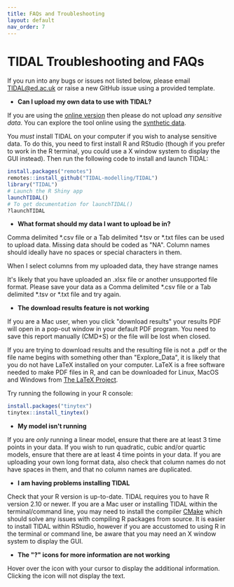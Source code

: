 ```yaml
---
title: FAQs and Troubleshooting
layout: default
nav_order: 7
---
```


# TIDAL Troubleshooting and FAQs

If you run into any bugs or issues not listed below, please email TIDAL@ed.ac.uk or raise a new GitHub issue using a provided template.

- **Can I upload my own data to use with TIDAL?**

If you are using the [online version](https://tidal.shinyapps.io/tidalapp/) then please do not upload *any sensitive data*. You can explore the tool online using the [synthetic data](/data/README.md).

You *must* install TIDAL on your computer if you wish to analyse sensitive data. To do this, you need to first install R and RStudio (though if you prefer to work in the R terminal, you could use a X window system to display the GUI instead). Then run the following code to install and launch TIDAL:

```r
install.packages("remotes")
remotes::install_github("TIDAL-modelling/TIDAL")
library("TIDAL")
# Launch the R Shiny app
launchTIDAL()
# To get documentation for launchTIDAL()
?launchTIDAL
```

- **What format should my data I want to upload be in?**

Comma delimited *.csv file or a Tab delimited *.tsv or *.txt files can be used to upload data. Missing data should be coded as "NA". Column names should ideally have no spaces or special characters in them.


When I select columns from my uploaded data, they have strange names

It's likely that you have uploaded an .xlsx file or another unsupported file format. Please save your data as a Comma delimited *.csv file or a Tab delimited *.tsv or *.txt file and try again.



- **The download results feature is not working**

If you are a Mac user, when you click "download results" your results PDF will open in a pop-out window in your default PDF program. You need to save this report manually (CMD+S) or the file will be lost when closed.

If you are trying to download results and the resulting file is not a .pdf or the file name begins with something other than "Explore_Data", it is likely that you do not have LaTeX installed on your computer. LaTeX is a free software needed to make PDF files in R, and can be downloaded for Linux, MacOS and Windows from [The LaTeX Project](https://www.latex-project.org/get). 

Try running the following in your R console:
```r
install.packages("tinytex")
tinytex::install_tinytex()
```

- **My model isn't running**

If you are *only* running a linear model, ensure that there are at least 3 time points in your data. If you wish to run quadratic, cubic and/or quartic models, ensure that there are at least 4 time points in your data. If you are uploading your own long format data, also check that column names do not have spaces in them, and that no column names are duplicated.

- **I am having problems installing TIDAL**

Check that your R version is up-to-date. TIDAL requires you to have R version 2.10 or newer. If you are a Mac user or installing TIDAL within the terminal/command line, you may need to install the compiler [CMake](https://cmake.org/) which should solve any issues with compiling R packages from source. It is easier to install TIDAL within RStudio, however if you are accustomed to using R in the terminal or command line, be aware that you may need an X window system to display the GUI.

- **The "?" icons for more information are not working**

Hover over the icon with your cursor to display the additional information. Clicking the icon will not display the text.

